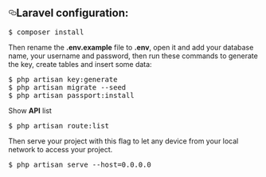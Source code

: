 <h2><a id="user-content-laravel-configuration" class="anchor" aria-hidden="true"><svg class="octicon octicon-link" viewBox="0 0 16 16" version="1.1" width="16" height="16" aria-hidden="true"><path fill-rule="evenodd" d="M4 9h1v1H4c-1.5 0-3-1.69-3-3.5S2.55 3 4 3h4c1.45 0 3 1.69 3 3.5 0 1.41-.91 2.72-2 3.25V8.59c.58-.45 1-1.27 1-2.09C10 5.22 8.98 4 8 4H4c-.98 0-2 1.22-2 2.5S3 9 4 9zm9-3h-1v1h1c1 0 2 1.22 2 2.5S13.98 12 13 12H9c-.98 0-2-1.22-2-2.5 0-.83.42-1.64 1-2.09V6.25c-1.09.53-2 1.84-2 3.25C6 11.31 7.55 13 9 13h4c1.45 0 3-1.69 3-3.5S14.5 6 13 6z"></path></svg></a>Laravel configuration:</h2>
<div class="highlight highlight-source-shell"><pre>
$ composer install</pre></div>
<p>Then rename the <strong>.env.example</strong> file to <strong>.env</strong>, open it and add your database name, your username and password, then run these commands to generate the key, create tables and insert some data:</p>
<div class="highlight highlight-source-shell"><pre>$ php artisan key:generate
$ php artisan migrate --seed
$ php artisan passport:install</pre></div>
<p>Show <strong>API</strong> list</p>
<div class="highlight highlight-source-shell"><pre>
$ php artisan route:list</pre></div>
<p>Then serve your project with this flag to let any device from your local network to access your project.</p>
<div class="highlight highlight-source-shell"><pre>$ php artisan serve --host=0.0.0.0</pre></div>